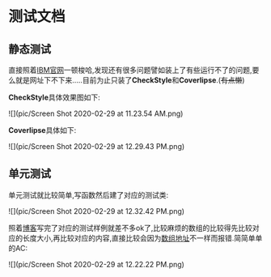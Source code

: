 # 测试文档

## 静态测试

直接照着[IBM官网](https://www.ibm.com/developerworks/cn/java/j-ap01117/index.html)一顿梭哈,发现还有很多问题譬如装上了有些运行不了的问题,要么就是网址下不下来.....目前为止只装了**CheckStyle**和**Coverlipse**.(~~有点懒~~)

**CheckStyle**具体效果图如下:

![](pic/Screen Shot 2020-02-29 at 11.23.54 AM.png)

**Coverlipse**具体如下:

![](pic/Screen Shot 2020-02-29 at 12.29.43 PM.png)

## 单元测试

单元测试就比较简单,写函数然后建了对应的测试类:

![](pic/Screen Shot 2020-02-29 at 12.32.42 PM.png)

照着[博客](https://blog.csdn.net/fulishafulisha/article/details/80158392)写完了对应的测试样例就差不多ok了,比较麻烦的数组的比较得先比较对应的长度大小,再比较对应的内容,直接比较会因为[数组地址](https://bbs.csdn.net/topics/390657835)不一样而报错.简简单单的AC:

![](pic/Screen Shot 2020-02-29 at 12.22.22 PM.png)
